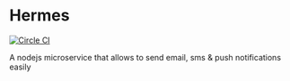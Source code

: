 Hermes
======
[![Circle CI](https://circleci.com/gh/thegameofcode/hermes.svg?style=svg)](https://circleci.com/gh/thegameofcode/hermes)

A nodejs microservice that allows to send email, sms & push notifications easily
